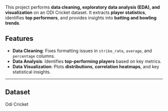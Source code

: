 This project performs **data cleaning, exploratory data analysis (EDA), and visualization** on an ODI Cricket dataset. It extracts **player statistics**, identifies **top performers**, and provides insights into **batting and bowling trends**.

## **Features**
- **Data Cleaning**: Fixes formatting issues in `strike_rate`, `average`, and `percentage` columns.
- **Data Analysis**: Identifies **top-performing players** based on key metrics.
- **Data Visualization**: Plots **distributions**, **correlation heatmaps**, and key statistical insights.

---

## **Dataset**
Odi Cricket 
